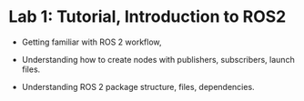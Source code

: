 # Lab 1: Tutorial, Introduction to ROS2

- Getting familiar with ROS 2 workflow, 
  
- Understanding how to create nodes with publishers, subscribers, launch files. 
  
- Understanding ROS 2 package structure, files, dependencies.